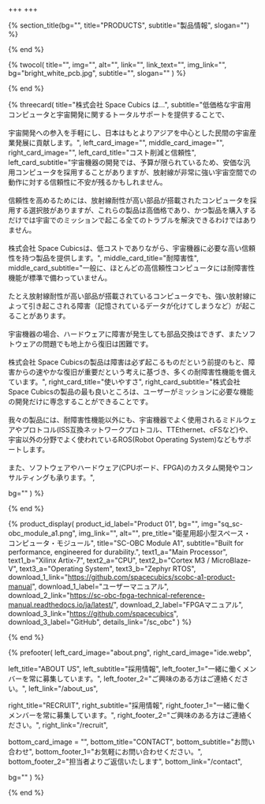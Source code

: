 +++
+++

{% section_title(bg="", title="PRODUCTS", subtitle="製品情報", slogan="") %}
<!--display element -->
{% end %}

{% twocol(
  title="",
  img="",
  alt="",
  link="",
  link_text="",
  img_link="",
  bg="bright_white_pcb.jpg",
  subtitle="",
  slogan=""
) %}
<!-- no text -->
{% end %}

{% threecard(
  title="株式会社 Space Cubics は...",
  subtitle="低価格な宇宙用コンピュータと宇宙開発に関するトータルサポートを提供することで、<br><br>宇宙開発への参入を手軽にし、日本はもとよりアジアを中心とした民間の宇宙産業発展に貢献します。",
  left_card_image="",
  middle_card_image="",
  right_card_image="",
  left_card_title="コスト削減と信頼性",
  left_card_subtitle="宇宙機器の開発では、予算が限られているため、安価な汎用コンピュータを採用することがありますが、放射線が非常に強い宇宙空間での動作に対する信頼性に不安が残るかもしれません。<br><br>信頼性を高めるためには、放射線耐性が高い部品が搭載されたコンピュータを採用する選択肢がありますが、これらの製品は高価格であり、かつ製品を購入するだけでは宇宙でのミッションで起こる全てのトラブルを解決できるわけではありません。<br><br>株式会社 Space Cubicsは、低コストでありながら、宇宙機器に必要な高い信頼性を持つ製品を提供します。",
  middle_card_title="耐障害性",
  middle_card_subtitle="一般に、ほとんどの高信頼性コンピュータには耐障害性機能が標準で備わっていません。<br><br>たとえ放射線耐性が高い部品が搭載されているコンピュータでも、強い放射線によって引き起こされる障害（記憶されているデータが化けてしまうなど）が起こることがあります。<br><br> 宇宙機器の場合、ハードウェアに障害が発生しても部品交換はできず、またソフトウェアの問題でも地上から復旧は困難です。<br><br> 株式会社 Space Cubicsの製品は障害は必ず起こるものだという前提のもと、障害からの速やかな復旧が重要だという考えに基づき、多くの耐障害性機能を備えています。",
  right_card_title="使いやすさ",
  right_card_subtitle="株式会社 Space Cubicsの製品の最も良いところは、ユーザーがミッションに必要な機能の開発だけに専念することができることです。<br><br>我々の製品には、耐障害性機能以外にも、宇宙機器でよく使用されるミドルウェアやプロトコル(ISS互換ネットワークプロトコル、TTEthernet、cFSなど)や、宇宙以外の分野でよく使われているROS(Robot Operating System)などもサポートします。<br><br>また、ソフトウェアやハードウェア(CPUボード、FPGA)のカスタム開発やコンサルティングも承ります。",

  bg=""
) %}
<!--display element -->
{% end %}

{% product_display(
  product_id_label="Product 01",
  bg="",
  img="sq_sc-obc_module_a1.png",
  img_link="",
  alt="",
  pre_title="衛星用超小型スペース・コンピュータ・モジュール",
  title="SC-OBC Module A1",
  subtitle="Built for performance, engineered for durability.",
  text1_a="Main Processor",
  text1_b="Xilinx Artix-7",
  text2_a="CPU",
  text2_b="Cortex M3 / MicroBlaze-V",
  text3_a="Operating System",
  text3_b="Zephyr RTOS",
  download_1_link="https://github.com/spacecubics/scobc-a1-product-manual",
  download_1_label="ユーザーマニュアル",
  download_2_link="https://sc-obc-fpga-technical-reference-manual.readthedocs.io/ja/latest/",
  download_2_label="FPGAマニュアル",
  download_3_link="https://github.com/spacecubics",
  download_3_label="GitHub",
  details_link="/sc_obc"
) %}
<!-- no text -->
{% end %}


{% prefooter(
  left_card_image="about.png", 
  right_card_image="ide.webp",

  left_title="ABOUT US",
  left_subtitle="採用情報",
  left_footer_1="一緒に働くメンバーを常に募集しています。",
  left_footer_2="ご興味のある方はご連絡ください。",
  left_link="/about_us",

  right_title="RECRUIT",
  right_subtitle="採用情報",
  right_footer_1="一緒に働くメンバーを常に募集しています。",
  right_footer_2="ご興味のある方はご連絡ください。",
  right_link="/recruit",

  bottom_card_image = "<!--display element -->",
  bottom_title="CONTACT",
  bottom_subtitle="お問い合わせ",
  bottom_footer_1="お気軽にお問い合わせください。",
  bottom_footer_2="担当者よりご返信いたします",
  bottom_link="/contact",

  bg=""
) %}
<!--display element -->
{% end %}

